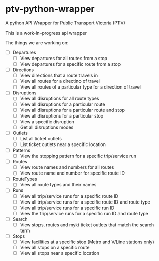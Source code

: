 # ptv-python-wrapper
A python API Wrapper for Public Transport Victoria (PTV)

This is a work-in-progress api wrapper

The things we are working on:
- [ ] Departures
    - [ ] View departures for all routes from a stop
    - [ ] View departures for a specific route from a stop
- [ ] Directions
    - [ ] View directions that a route travels in
    - [ ] View all routes for a directino of travel
    - [ ] View all routes of a particular type for a direction of travel
- [ ] Disruptions
    - [ ] View all disruptions for all route types
    - [ ] View all disruptions for a particular route
    - [ ] View all disruptions for a particular route and stop
    - [ ] View all disruptions for a particular stop
    - [ ] View a specific disruption
    - [ ] Get all disruptions modes
- [ ] Outlets
    - [ ] List all ticket outlets
    - [ ] List ticket outlets near a specific location
- [ ] Patterns
    - [ ] View the stopping pattern for a specific trip/service run
- [ ] Routes
    - [ ] View route names and numbers for all routes
    - [ ] View route name and number for specific route ID
- [ ] RouteTypes
    - [ ] View all route types and their names
- [ ] Runs
    - [ ] View all trip/service runs for a specific route ID
    - [ ] View all trip/service runs for a specific route ID and route type
    - [ ] View all trip/service runs for a specific run ID
    - [ ] View the trip/service runs for a specific run ID and route type
- [ ] Search
    - [ ] View stops, routes and myki ticket outlets that match the search term
- [ ] Stops
    - [ ] View facilities at a specific stop (Metro and V/Line stations only)
    - [ ] View all stops on a specific route
    - [ ] View all stops near a specific location